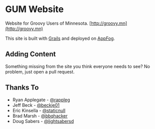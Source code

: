 GUM Website
===========
Website for Groovy Users of Minnesota. [http://groovy.mn](http://groovy.mn)

This site is built with [Grails](http://grails.org) and deployed on [AppFog](http://www.appfog.com).

Adding Content
--------------
Something missing from the site you think everyone needs to see? No problem, just open a pull request.

Thanks To
---------
* Ryan Applegate - [@rappleg](http://twitter.com/rappleg)
* Jeff Beck - [@beckje01](http://twitter.com/beckje01)
* Eric Kinsella - [@staticnull](http://twitter.com/staticnull)
* Brad Marsh - [@bbqhacker](http://twitter.com/bbqhacker)
* Doug Sabers - [@lightsabersd](http://twitter.com/lightsabersd)
